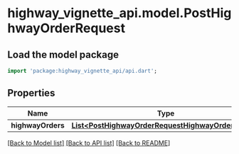 # highway_vignette_api.model.PostHighwayOrderRequest

## Load the model package
```dart
import 'package:highway_vignette_api/api.dart';
```

## Properties
Name | Type | Description | Notes
------------ | ------------- | ------------- | -------------
**highwayOrders** | [**List&lt;PostHighwayOrderRequestHighwayOrdersInner&gt;**](PostHighwayOrderRequestHighwayOrdersInner.md) |  | [optional] 

[[Back to Model list]](../README.md#documentation-for-models) [[Back to API list]](../README.md#documentation-for-api-endpoints) [[Back to README]](../README.md)


